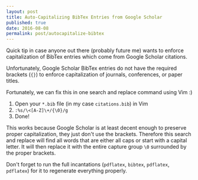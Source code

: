 ```yaml
---
layout: post
title: Auto-Capitalizing BibTex Entries from Google Scholar
published: true
date: 2016-08-08
permalink: post/autocapitalize-bibtex
---
```


Quick tip in case anyone out there (probably future me) wants to enforce
capitalization of BibTex entries which come from Google Scholar citations.

Unfortunately, Google Scholar BibTex entries do not have the required brackets
(`{}`) to enforce capitalization of journals, conferences, or paper titles.

Fortunately, we can fix this in one search and replace command using Vim :)

1. Open your `*.bib` file (in my case `citations.bib`) in Vim
1. `:%s/\<[A-Z]\+/{\0}/g`
1. Done!

This works because Google Scholar is at least decent enough to preserve proper
capitalization, they just don't use the brackets. Therefore this search and
replace will find all words that are either all caps or start with a capital
letter. It will then replace it with the entire capture group `\0` surrounded
by the proper brackets.

Don't forget to run the full incantations (`pdflatex`, `bibtex`, `pdflatex`,
`pdflatex`) for it to regenerate everything properly.
